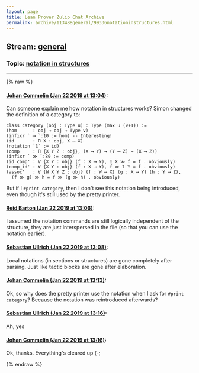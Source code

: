 ```yaml
---
layout: page
title: Lean Prover Zulip Chat Archive 
permalink: archive/113488general/99336notationinstructures.html
---
```


## Stream: [general](index.html)
### Topic: [notation in structures](99336notationinstructures.html)

---


{% raw %}
#### [ Johan Commelin (Jan 22 2019 at 13:04)](https://leanprover.zulipchat.com/#narrow/stream/113488-general/topic/notation%20in%20structures/near/156598822):
Can someone explain me how notation in structures works? Simon changed the definition of a category to:
```lean
class category (obj : Type u) : Type (max u (v+1)) :=
(hom      : obj → obj → Type v)
(infixr ` ⟶ `:10 := hom) -- Interesting!
(id       : Π X : obj, X ⟶ X)
(notation `𝟙` := id)
(comp     : Π {X Y Z : obj}, (X ⟶ Y) → (Y ⟶ Z) → (X ⟶ Z))
(infixr ` ≫ `:80 := comp)
(id_comp' : ∀ {X Y : obj} (f : X ⟶ Y), 𝟙 X ≫ f = f . obviously)
(comp_id' : ∀ {X Y : obj} (f : X ⟶ Y), f ≫ 𝟙 Y = f . obviously)
(assoc'   : ∀ {W X Y Z : obj} (f : W ⟶ X) (g : X ⟶ Y) (h : Y ⟶ Z),
  (f ≫ g) ≫ h = f ≫ (g ≫ h) . obviously)
```
But if I `#print category`, then I don't see this notation being introduced, even though it's still used by the pretty printer.

#### [ Reid Barton (Jan 22 2019 at 13:06)](https://leanprover.zulipchat.com/#narrow/stream/113488-general/topic/notation%20in%20structures/near/156598955):
I assumed the notation commands are still logically independent of the structure, they are just interspersed in the file (so that you can use the notation earlier).

#### [ Sebastian Ullrich (Jan 22 2019 at 13:08)](https://leanprover.zulipchat.com/#narrow/stream/113488-general/topic/notation%20in%20structures/near/156599043):
Local notations (in sections or structures) are gone completely after parsing. Just like tactic blocks are gone after elaboration.

#### [ Johan Commelin (Jan 22 2019 at 13:13)](https://leanprover.zulipchat.com/#narrow/stream/113488-general/topic/notation%20in%20structures/near/156599310):
Ok, so why does the pretty printer use the notation when I ask for `#print category`? Because the notation was reintroduced afterwards?

#### [ Sebastian Ullrich (Jan 22 2019 at 13:16)](https://leanprover.zulipchat.com/#narrow/stream/113488-general/topic/notation%20in%20structures/near/156599501):
Ah, yes

#### [ Johan Commelin (Jan 22 2019 at 13:16)](https://leanprover.zulipchat.com/#narrow/stream/113488-general/topic/notation%20in%20structures/near/156599516):
Ok, thanks. Everything's cleared up (-;


{% endraw %}
